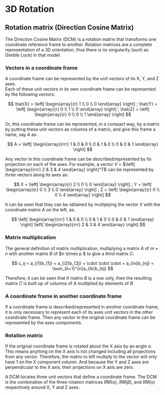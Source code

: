# 3D Rotation

## Rotation matrix (Direction Cosine Matrix)

The Direction Cosine Matrix (DCM) is a rotation matrix that transforms one coordinate 
reference frame to another. Rotation matrices are a complete representation of a 3D 
orientation, thus there is no singularity (such as Gimble Lock) in that model.

### Vectors in a coordinate frame  

A coordinate frame can be represented by the unit vectors of its X, Y, and Z axes.  
Each of these unit vectors in its own coordinate frame can be represented by the 
following vectors:

$$
\hat{X} =
\left[ \begin{array}{r}
1 \\
0 \\
0
\end{array} \right] ;  
\hat{Y} =
\left[ \begin{array}{r}
0 \\
1 \\
0
\end{array} \right] ;  
\hat{Z} =
\left[ \begin{array}{r}
0 \\
0 \\
1
\end{array} \right]  
$$  

Or, this coordinate frame can be represented, in a compact way, by a matrix by putting 
these unit vectors as columns of a matrix, and give this frame a name, say $A$ as:  

$$ A = 
\left[ \begin{array}{rrr}
1 & 0 & 0 \\
0 & 1 & 0 \\
0 & 0 & 1
\end{array} \right]  
$$

Any vector in this coordinate frame can be described/represented by its projection on each 
of the axes. For example, a vector $V$ = $\left[ \begin{array}{rrr} 2 & 3 & 4 \end{array} \right]^T$ 
can be represented by three vectors along its axes as:  

$$
X =
\left[ \begin{array}{r}
2 \\
0 \\
0
\end{array} \right] ;  
Y =
\left[ \begin{array}{r}
0 \\
3 \\
0
\end{array} \right] ;  
Z =
\left[ \begin{array}{r}
0 \\
0 \\
4
\end{array} \right]  
$$

It can be seen that they can be obtained by multiplying the vector $V$ with the 
coordinate matrix $A$ on the left, as:  

$$
\left[ \begin{array}{rrr}
1 & 0 & 0 \\
0 & 1 & 0 \\
0 & 0 & 1
\end{array} \right]  
\left[ \begin{array}{rrr}
2 & 3 & 4
\end{array} \right]
$$

### Matrix multiplication

The general definition of matrix multiplication, multiplying a matrix $A$ of 
$m \times n$ with another matrix $B$ of $n \times p $ to give a third matrix $C$:  

$$
c_ij = a_{i1}b_{1j} + a_{i2}b_{2j} + \cdot \cdot \cdot  + a_{in}b_{nj} = \sum_{k=1}^{n}a_{ik}b_{kj}
$$

Therefore, it can be seen that if matrix $B$ is a row only, then the resulting 
matrix $C$ is built up of columns of $A$ multiplied by elements of $B$  

### A coordinate frame in another coordinate frame

If a coordinate frame is described/represented in another coordinate frame, it 
is only necessary to represent each of its axes unit vectors in the other coordinate 
frame. Then any vector in the original coordinate frame can be represented by 
the axes components.
  
### Rotation matrix

If the original coordinate frame is rotated about the X axis by an angle $\alpha$. 
This means anything on the X axis is not changed including all projections 
from any vector. Therefore, the matrix to left multiply to the vector will only 
have 1 on the X component column. And because the Y and Z axes are perpendicular 
to the X axis, their projections on X axis are zero.

A DCM locates three unit vectors that define a coordinate frame. The DCM is the 
combination of the three rotation matrices $RM(\alpha)$, $RM(\beta)$, and $RM(\gamma)$ 
respectively around X, Y and Z axes: